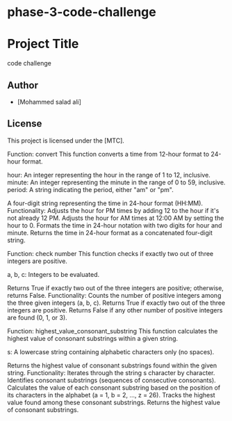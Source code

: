 # phase-3-code-challenge
# Project Title
code challenge
## Author

- [Mohammed salad ali]


## License

This project is licensed under the [MTC].

<!-- challenge 1 -->
Function: convert
This function converts a time from 12-hour format to 24-hour format.

<!-- Inputs: -->
hour: An integer representing the hour in the range of 1 to 12, inclusive.
minute: An integer representing the minute in the range of 0 to 59, inclusive.
period: A string indicating the period, either "am" or "pm".

<!-- Output: -->
A four-digit string representing the time in 24-hour format (HH:MM).
Functionality:
Adjusts the hour for PM times by adding 12 to the hour if it's not already 12 PM.
Adjusts the hour for AM times at 12:00 AM by setting the hour to 0.
Formats the time in 24-hour notation with two digits for hour and minute.
Returns the time in 24-hour format as a concatenated four-digit string.

<!-- challenge 2 -->
Function: check number
This function checks if exactly two out of three integers are positive.

<!-- Inputs: -->
a, b, c: Integers to be evaluated.
<!-- Output: -->
Returns True if exactly two out of the three integers are positive; otherwise, returns False.
Functionality:
Counts the number of positive integers among the three given integers (a, b, c).
Returns True if exactly two out of the three integers are positive.
Returns False if any other number of positive integers are found (0, 1, or 3).

<!-- challenge 3 -->
Function: highest_value_consonant_substring
This function calculates the highest value of consonant substrings within a given string.

<!-- Inputs: -->
s: A lowercase string containing alphabetic characters only (no spaces).

<!-- Output: -->
Returns the highest value of consonant substrings found within the given string.
Functionality:
Iterates through the string s character by character.
Identifies consonant substrings (sequences of consecutive consonants).
Calculates the value of each consonant substring based on the position of its characters in the alphabet (a = 1, b = 2, ..., z = 26).
Tracks the highest value found among these consonant substrings.
Returns the highest value of consonant substrings.
